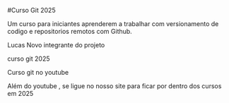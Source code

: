 #Curso Git 2025

Um curso para iniciantes aprenderem a trabalhar com versionamento de codigo e repositorios remotos com Github.

Lucas Novo integrante do projeto

curso git 2025

Curso git no youtube

Além do youtube , se ligue no nosso site para ficar por dentro dos cursos em 2025